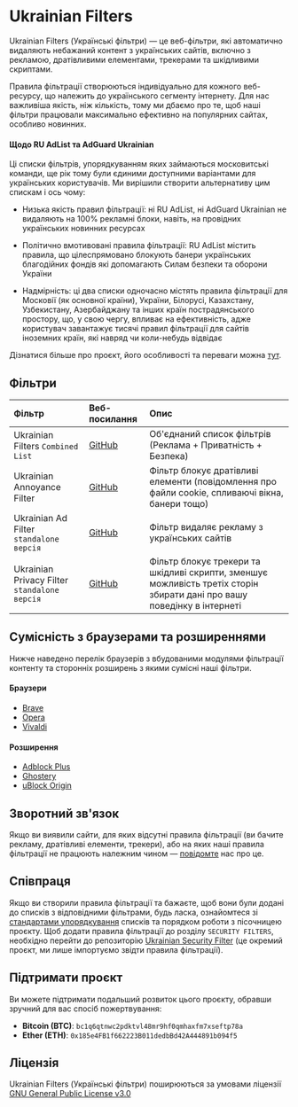 # Ukrainian Filters

Ukrainian Filters (Українські фільтри) — це веб-фільтри, які автоматично видаляють небажаний контент з українських сайтів, включно з рекламою, дратівливими елементами, трекерами та шкідливими скриптами.

Правила фільтрації створюються індивідуально для кожного веб-ресурсу, що належить до українського сегменту інтернету. Для нас важливіша якість, ніж кількість, тому ми дбаємо про те, щоб наші фільтри працювали максимально ефективно на популярних сайтах, особливо новинних.

#### Щодо RU AdList та AdGuard Ukrainian

Ці списки фільтрів, упорядкуванням яких займаються московитські команди, ще рік тому були єдиними доступними варіантами для українських користувачів. Ми вирішили створити альтернативу цим спискам і ось чому:

* Низька якість правил фільтрації: ні RU AdList, ні AdGuard Ukrainian не видаляють на 100% рекламні блоки, навіть, на провідних українських новинних ресурсах

* Політично вмотивовані правила фільтрації: RU AdList містить правила, що цілеспрямовано блокують банери українських благодійних фондів які допомагають Силам безпеки та оборони України

* Надмірність: ці два списки одночасно містять правила фільтрації для Московії (як основної країни), України, Білорусі, Казахстану, Узбекистану, Азербайджану та інших країн пострадянського простору, що, у свою чергу, впливає на ефективність, адже користувач завантажує тисячі правил фільтрації для сайтів іноземних країн, які навряд чи коли-небудь відвідає

Дізнатися більше про проєкт, його особливості та переваги можна [тут](https://mastodon.online/@myroslavandriychuk/112880678611736243).


## Фільтри

| Фільтр   | Веб-посилання   | Опис   |
| :---     | :---            | :---   |
| Ukrainian Filters `Combined List`   | [GitHub](https://raw.githubusercontent.com/ukrainianfilters/lists/main/combined/combined.txt)   | Об'єднаний список фільтрів (Реклама + Приватність + Безпека)   |
| Ukrainian Annoyance Filter   | [GitHub](https://raw.githubusercontent.com/ukrainianfilters/lists/main/annoyances/annoyances.txt)   | Фільтр блокує дратівливі елементи (повідомлення про файли cookie, спливаючі вікна, банери тощо)   |
| Ukrainian Ad Filter `standalone версія`   | [GitHub](https://raw.githubusercontent.com/ukrainianfilters/lists/main/ads/ads.txt)   | Фільтр видаляє рекламу з українських сайтів   |
| Ukrainian Privacy Filter `standalone версія`   | [GitHub](https://raw.githubusercontent.com/ukrainianfilters/lists/main/privacy/privacy.txt)   | Фільтр блокує трекери та шкідливі скрипти, зменшує можливість третіх сторін збирати дані про вашу поведінку в інтернеті   |

## Сумісність з браузерами та розширеннями

Нижче наведено перелік браузерів з вбудованими модулями фільтрації контенту та сторонніх розширень з якими сумісні наші фільтри.

#### Браузери

* [Brave](https://brave.com/uk/)
* [Opera](https://www.opera.com/uk)
* [Vivaldi](https://vivaldi.com/uk/)

#### Розширення

* [Adblock Plus](https://adblockplus.org/)
* [Ghostery](https://www.ghostery.com/ghostery-ad-blocker)
* [uBlock Origin](https://ublockorigin.com/)


## Зворотний зв'язок

Якщо ви виявили сайти, для яких відсутні правила фільтрації (ви бачите рекламу, дратівливі елементи, трекери), або на яких наші правила фільтрації не працюють належним чином — [повідомте](https://github.com/ukrainianfilters/lists/issues/new/choose) нас про це.


## Співпраця

Якщо ви створили правила фільтрації та бажаєте, щоб вони були додані до списків з відповідними фільтрами, будь ласка, ознайомтеся зі [стандартами упорядкування](https://github.com/ukrainianfilters/lists/blob/main/CONTRIBUTING.md) списків та порядком роботи з пісочницею проєкту. Щоб додати правила фільтрації до розділу `SECURITY FILTERS`, необхідно перейти до репозиторію [Ukrainian Security Filter](https://github.com/braveinnovators/ukrainian-security-filter) (це окремий проєкт, ми лише імпортуємо звідти правила фільтрації).


## Підтримати проєкт

Ви можете підтримати подальший розвиток цього проєкту, обравши зручний для вас спосіб пожертвування:

* **Bitcoin (BTC)**: `bc1q6qtnwc2pdktvl48mr9hf0qmhaxfm7xseftp78a`
* **Ether (ETH)**: `0x185e4FB1f662223B011dedbBd42A444891b094f5`


## Ліцензія

Ukrainian Filters (Українські фільтри) поширюються за умовами ліцензії [GNU General Public License v3.0](https://github.com/ukrainianfilters/lists/blob/main/LICENSE)
